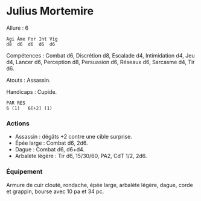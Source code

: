 
# Julius Mortemire

Allure : 6

	Agi	Âme	For	Int	Vig
	d8	d6	d6	d6	d6

Compétences : Combat d6, Discrétion d8, Escalade d4, Intimidation d4, Jeu d4, Lancer d6, Perception d8, Persuasion d6, Réseaux d6, Sarcasme d4, Tir d6.

Atouts : Assassin.

Handicaps : Cupide.

	PAR	RES
	6 (1)	6[+2] (1)

### Actions
- Assassin : dégâts +2 contre une cible surprise.
- Épée large : Combat d6, 2d6.
- Dague : Combat d6, d6+d4.
- Arbalète légère : Tir d6, 15/30/60, PA2, CdT 1/2, 2d6.

### Équipement
Armure de cuir clouté, rondache, épée large, arbalète légère, dague, corde et grappin, bourse avec 10 pa et 34 pc.
